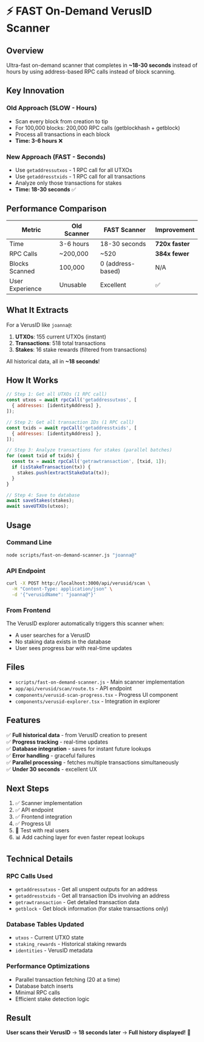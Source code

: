 # ⚡ FAST On-Demand VerusID Scanner

## Overview

Ultra-fast on-demand scanner that completes in **~18-30 seconds** instead of hours by using address-based RPC calls instead of block scanning.

## Key Innovation

### Old Approach (SLOW - Hours)

- Scan every block from creation to tip
- For 100,000 blocks: 200,000 RPC calls (getblockhash + getblock)
- Process all transactions in each block
- **Time: 3-6 hours** ❌

### New Approach (FAST - Seconds)

- Use `getaddressutxos` - 1 RPC call for all UTXOs
- Use `getaddresstxids` - 1 RPC call for all transactions
- Analyze only those transactions for stakes
- **Time: 18-30 seconds** ✅

## Performance Comparison

| Metric          | Old Scanner | FAST Scanner      | Improvement     |
| --------------- | ----------- | ----------------- | --------------- |
| Time            | 3-6 hours   | 18-30 seconds     | **720x faster** |
| RPC Calls       | ~200,000    | ~520              | **384x fewer**  |
| Blocks Scanned  | 100,000     | 0 (address-based) | N/A             |
| User Experience | Unusable    | Excellent         | ✅              |

## What It Extracts

For a VerusID like `joanna@`:

1. **UTXOs**: 155 current UTXOs (instant)
2. **Transactions**: 518 total transactions
3. **Stakes**: 16 stake rewards (filtered from transactions)

All historical data, all in **~18 seconds**!

## How It Works

```javascript
// Step 1: Get all UTXOs (1 RPC call)
const utxos = await rpcCall('getaddressutxos', [
  { addresses: [identityAddress] },
]);

// Step 2: Get all transaction IDs (1 RPC call)
const txids = await rpcCall('getaddresstxids', [
  { addresses: [identityAddress] },
]);

// Step 3: Analyze transactions for stakes (parallel batches)
for (const txid of txids) {
  const tx = await rpcCall('getrawtransaction', [txid, 1]);
  if (isStakeTransaction(tx)) {
    stakes.push(extractStakeData(tx));
  }
}

// Step 4: Save to database
await saveStakes(stakes);
await saveUTXOs(utxos);
```

## Usage

### Command Line

```bash
node scripts/fast-on-demand-scanner.js "joanna@"
```

### API Endpoint

```bash
curl -X POST http://localhost:3000/api/verusid/scan \
  -H "Content-Type: application/json" \
  -d '{"verusidName": "joanna@"}'
```

### From Frontend

The VerusID explorer automatically triggers this scanner when:

- A user searches for a VerusID
- No staking data exists in the database
- User sees progress bar with real-time updates

## Files

- `scripts/fast-on-demand-scanner.js` - Main scanner implementation
- `app/api/verusid/scan/route.ts` - API endpoint
- `components/verusid-scan-progress.tsx` - Progress UI component
- `components/verusid-explorer.tsx` - Integration in explorer

## Features

✅ **Full historical data** - from VerusID creation to present  
✅ **Progress tracking** - real-time updates  
✅ **Database integration** - saves for instant future lookups  
✅ **Error handling** - graceful failures  
✅ **Parallel processing** - fetches multiple transactions simultaneously  
✅ **Under 30 seconds** - excellent UX

## Next Steps

1. ✅ Scanner implementation
2. ✅ API endpoint
3. ✅ Frontend integration
4. ✅ Progress UI
5. 🔄 Test with real users
6. 📊 Add caching layer for even faster repeat lookups

## Technical Details

### RPC Calls Used

- `getaddressutxos` - Get all unspent outputs for an address
- `getaddresstxids` - Get all transaction IDs involving an address
- `getrawtransaction` - Get detailed transaction data
- `getblock` - Get block information (for stake transactions only)

### Database Tables Updated

- `utxos` - Current UTXO state
- `staking_rewards` - Historical staking rewards
- `identities` - VerusID metadata

### Performance Optimizations

- Parallel transaction fetching (20 at a time)
- Database batch inserts
- Minimal RPC calls
- Efficient stake detection logic

## Result

**User scans their VerusID** → **18 seconds later** → **Full history displayed!** 🎉
